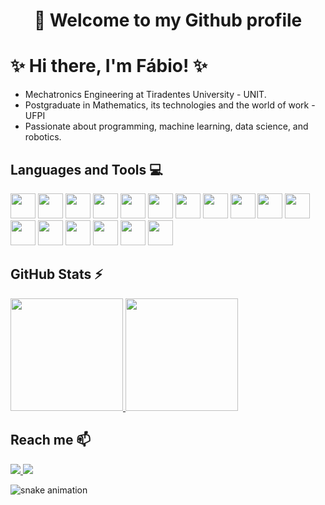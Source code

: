 <div align="center">
  <h1>👋 Welcome to my Github profile</h1>
</div>

# ✨ Hi there, I'm Fábio! ✨


- Mechatronics Engineering at Tiradentes University - UNIT.
- Postgraduate in Mathematics, its technologies and the world of work - UFPI
- Passionate about programming, machine learning, data science, and robotics.

<!-- **fabiocarvalhosimoes/Fabio-C-Simoes** is a ✨ _special_ ✨ repository because its `README.md` (this file) appears on your GitHub profile. -->

## Languages and Tools 💻


<img src="https://cdn.jsdelivr.net/gh/devicons/devicon@latest/icons/vscode/vscode-original-wordmark.svg" width="40" height="40"/> <img src="https://cdn.jsdelivr.net/gh/devicons/devicon/icons/git/git-original.svg" width="40" height="40"/> <img src="https://cdn.jsdelivr.net/gh/devicons/devicon@latest/icons/anaconda/anaconda-original-wordmark.svg" width="40" height="40"/> <img src="https://cdn.jsdelivr.net/gh/devicons/devicon@latest/icons/jupyter/jupyter-original-wordmark.svg" width="40" height="40"/> <img src="https://cdn.jsdelivr.net/gh/devicons/devicon@latest/icons/python/python-original-wordmark.svg" width="40" height="40"/> <img src="https://cdn.jsdelivr.net/gh/devicons/devicon@latest/icons/numpy/numpy-original-wordmark.svg" width="40" height="40"/> <img src="https://cdn.jsdelivr.net/gh/devicons/devicon@latest/icons/pandas/pandas-original-wordmark.svg" width="40" height="40"/> <img src="https://cdn.jsdelivr.net/gh/devicons/devicon@latest/icons/r/r-plain.svg" width="40" height="40"/> <img src="https://cdn.jsdelivr.net/gh/devicons/devicon@latest/icons/mysql/mysql-original-wordmark.svg" width="40" height="40"/> <img src="https://cdn.jsdelivr.net/gh/devicons/devicon@latest/icons/postgresql/postgresql-original-wordmark.svg" width="40" height="40"/> <img src="https://cdn.jsdelivr.net/gh/devicons/devicon@latest/icons/azuresqldatabase/azuresqldatabase-original.svg" width="40" height="40"/> <img src="https://cdn.jsdelivr.net/gh/devicons/devicon@latest/icons/tensorflow/tensorflow-original-wordmark.svg" width="40" height="40"/> <img src="https://cdn.jsdelivr.net/gh/devicons/devicon@latest/icons/scikitlearn/scikitlearn-original.svg" width="40" height="40"/> <img src="https://cdn.jsdelivr.net/gh/devicons/devicon@latest/icons/css3/css3-original-wordmark.svg" width="40" height="40"/> <img src="https://cdn.jsdelivr.net/gh/devicons/devicon@latest/icons/html5/html5-original-wordmark.svg" width="40" height="40"/> <img src="https://cdn.jsdelivr.net/gh/devicons/devicon@latest/icons/javascript/javascript-original.svg" width="40" height="40"/> <img src="https://cdn.jsdelivr.net/gh/devicons/devicon@latest/icons/php/php-plain.svg" width="40" height="40"/>

## GitHub Stats ⚡


<div>
  <a href="https://github.com/fabiocarvalhosimoes">
    <img loading="fabio" height="180em" src="https://github-readme-stats.vercel.app/api?username=fabiocarvalhosimoes&show_icons=true&theme=dracula&include_all_commits=true&count_private=true"/> 
    <img loading="fabio" height="180em" src="https://github-readme-stats.vercel.app/api/top-langs/?username=fabiocarvalhosimoes&layout=compact&langs_count=7&theme=dracula"/>
  </a>
</div>

## Reach me 📫


<div>
  <a href="mailto:fcsimoes83@gmail.com">
    <img loading="fabio" src="https://img.shields.io/badge/Gmail-D14836?style=for-the-badge&logo=gmail&logoColor=white" target="_blank">
  </a>
  <a href="https://www.linkedin.com/in/fábio-c-simões-885583ba/" target="_blank">
    <img loading="fabio" src="https://img.shields.io/badge/-LinkedIn-%230077B5?style=for-the-badge&logo=linkedin&logoColor=white" target="_blank">
  </a>
</div>

![snake animation](https://github.com/fabiocarvalhosimoes/fabiocarvalhosimoes/blob/output/github-contribution-grid-snake.svg)








